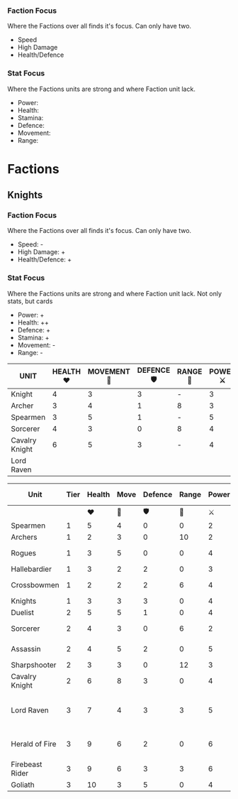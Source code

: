 ### Faction Focus
Where the Factions over all finds it's focus. Can only have two.
- Speed
- High Damage
- Health/Defence
### Stat Focus
Where the Factions units are strong and where Faction unit lack.
- Power: 
- Health: 
- Stamina: 
- Defence: 
- Movement: 
- Range: 


# Factions
## Knights
### Faction Focus
Where the Factions over all finds it's focus. Can only have two.
- Speed: -
- High Damage: +
- Health/Defence: +
### Stat Focus
Where the Factions units are strong and where Faction unit lack. Not only stats, but cards
- Power: +
- Health: ++
- Defence: +
- Stamina: +
- Movement: -
- Range: -


| UNIT           | HEALTH ❤️ | MOVEMENT 👢 | DEFENCE 🛡️ | RANGE 🏹 | POWER ⚔️ | STAMINA 🗲 | KEYWORDS |
| -------------- | --------- | ----------- | ----------- | -------- | -------- | ---------- | -------- |
| Knight         | 4         | 3           | 3           | -        | 3        | 3          |          |
| Archer         | 3         | 4           | 1           | 8        | 3        | 3          |          |
| Spearmen       | 3         | 5           | 1           | -        | 5        | 2          |          |
| Sorcerer       | 4         | 3           | 0           | 8        | 4        | 4          |          |
| Cavalry Knight | 6         | 5           | 3           | -        | 4        | 4          |          |
| Lord Raven     |           |             |             |          |          |            |          |


| Unit            | Tier | Health | Move | Defence | Range | Power | Stamina | Faction | Deity  | Special Abilities | Keywords                      | Cards | Misc |
| --------------- | ---- | ------ | ---- | ------- | ----- | ----- | ------- | ------- | ------ | ----------------- | ----------------------------- | ----- | ---- |
|                 |      | ❤️️    | 👢   | 🛡️     | 🏹    | ⚔️    | 🗲      |         |        |                   |                               |       |      |
| Spearmen        | 1    | 5      | 4    | 0       | 0     | 2     | 2       | Knights | Kerath |                   | Melee                         |       |      |
| Archers         | 1    | 2      | 3    | 0       | 10    | 2     | 1       | Knights | Kerath |                   | Range                         |       |      |
| Rogues          | 1    | 3      | 5    | 0       | 0     | 4     | 2       | Knights | Kerath | Sneak Attack 1    | Melee                         |       |      |
| Hallebardier    | 1    | 3      | 2    | 2       | 0     | 3     | 1       | Knights | Kerath | Reach             | Melee                         |       |      |
| Crossbowmen     | 1    | 2      | 2    | 2       | 6     | 4     | 1       | Knights | Kerath | Piercing 1        | Range                         |       |      |
| Knights         | 1    | 3      | 3    | 3       | 0     | 4     | 2       | Knights | Kerath |                   | Melee                         |       |      |
| Duelist         | 2    | 5      | 5    | 1       | 0     | 4     | 2       | Knights | Kerath |                   | Melee                         |       |      |
| Sorcerer        | 2    | 4      | 3    | 0       | 6     | 2     | 3       | Knights | Kerath |                   | Range, Spell                  |       |      |
| Assassin        | 2    | 4      | 5    | 2       | 0     | 5     | 2       | Knights | Kerath | Sneak Attack 2    | Melee, Range                  |       |      |
| Sharpshooter    | 2    | 3      | 3    | 0       | 12    | 3     | 3       | Knights | Kerath |                   | Range                         |       |      |
| Cavalry Knight  | 2    | 6      | 8    | 3       | 0     | 4     | 2       | Knights | Kerath |                   | Melee                         |       |      |
| Lord Raven      | 3    | 7      | 4    | 3       | 3     | 5     | 5       | Knights | Kerath | Soul-Siphon       | Melee, Spell, Healing, Unique |       |      |
| Herald of Fire  | 3    | 9      | 6    | 2       | 0     | 6     | 4       | Knights | Kerath |                   | Melee, Spell, Healing         |       |      |
| Firebeast Rider | 3    | 9      | 6    | 3       | 3     | 6     | 4       | Knights | Kerath |                   | Melee                         |       |      |
| Goliath         | 3    | 10     | 3    | 5       | 0     | 4     | 4       | Knights | Kerath |                   | Melee                         |       |      |